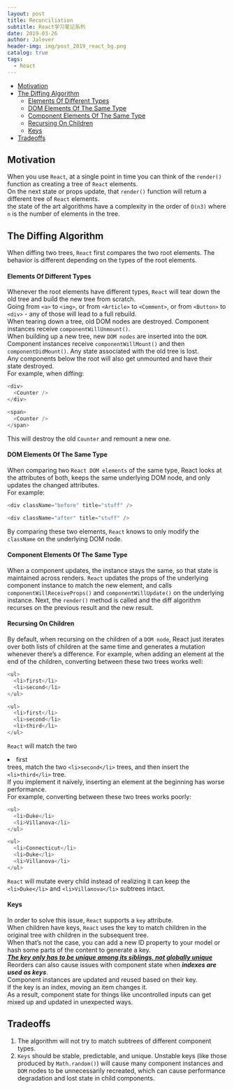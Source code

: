 ```yaml
---
layout: post
title: Reconciliation
subtitle: React学习笔记系列
date: 2019-03-26
author: Jalever
header-img: img/post_2019_react_bg.png
catalog: true
tags:
  - React
---
```


- [Motivation](#motivation)
- [The Diffing Algorithm](#the-diffing-algorithm)
    - [Elements Of Different Types](#elements-of-different-types)
    - [DOM Elements Of The Same Type](#dom-elements-of-the-same-type)
    - [Component Elements Of The Same Type](#component-elements-of-the-same-type)
    - [Recursing On Children](#recursing-on-children)
    - [Keys](#keys)
- [Tradeoffs](#tradeoffs)

## Motivation
When you use `React`, at a single point in time you can think of the `render()` function as creating a tree of `React` elements. <br>
On the next state or props update, that `render()` function will return a different tree of `React` elements.<br>
the state of the art algorithms have a complexity in the order of `O(n3)` where `n` is the number of elements in the tree.

## The Diffing Algorithm
When diffing two trees, `React` first compares the two root elements. The behavior is different depending on the types of the root elements.

#### Elements Of Different Types
Whenever the root elements have different types, `React` will tear down the old tree and build the new tree from scratch. <br>
Going from `<a>` to `<img>`, or from `<Article>` to `<Comment>`, or from `<Button>` to `<div>` - any of those will lead to a full rebuild.<br>
When tearing down a tree, old DOM nodes are destroyed. Component instances receive `componentWillUnmount()`. <br>
When building up a new tree, new `DOM nodes` are inserted into the `DOM`. Component instances receive `componentWillMount()` and then `componentDidMount()`. Any state associated with the old tree is lost.<br>
Any components below the root will also get unmounted and have their state destroyed.<br>
For example, when diffing:
```js
<div>
  <Counter />
</div>

<span>
  <Counter />
</span>
```
This will destroy the old `Counter` and remount a new one.

#### DOM Elements Of The Same Type
When comparing two `React DOM elements` of the same type, React looks at the attributes of both, keeps the same underlying DOM node, and only updates the changed attributes.<br>
For example:
```js
<div className="before" title="stuff" />

<div className="after" title="stuff" />
```
By comparing these two elements, `React` knows to only modify the `className` on the underlying DOM node.


#### Component Elements Of The Same Type
When a component updates, the instance stays the same, so that state is maintained across renders. 
`React` updates the props of the underlying component instance to match the new element, and calls `componentWillReceiveProps()` and `componentWillUpdate()` on the underlying instance.
Next, the `render()` method is called and the diff algorithm recurses on the previous result and the new result.

#### Recursing On Children
By default, when recursing on the children of a `DOM node`, React just iterates over both lists of children at the same time and generates a mutation whenever there’s a difference.
For example, when adding an element at the end of the children, converting between these two trees works well:
```js
<ul>
  <li>first</li>
  <li>second</li>
</ul>

<ul>
  <li>first</li>
  <li>second</li>
  <li>third</li>
</ul>
```
`React` will match the two <li>first</li> trees, match the two `<li>second</li>` trees, and then insert the `<li>third</li>` tree.<br>
If you implement it naively, inserting an element at the beginning has worse performance.<br>
For example, converting between these two trees works poorly:<br>
```js
<ul>
  <li>Duke</li>
  <li>Villanova</li>
</ul>

<ul>
  <li>Connecticut</li>
  <li>Duke</li>
  <li>Villanova</li>
</ul>
```
`React` will mutate every child instead of realizing it can keep the `<li>Duke</li>` and `<li>Villanova</li>` subtrees intact.

#### Keys
In order to solve this issue, `React` supports a `key` attribute. <br>
When children have keys, `React` uses the key to match children in the original tree with children in the subsequent tree. <br>
When that’s not the case, you can add a new ID property to your model or hash some parts of the content to generate a key. <br>
<ins>***The key only has to be unique among its siblings, not globally unique***</ins><br>
Reorders can also cause issues with component state when ***indexes are used as keys***. <br>
Component instances are updated and reused based on their key. <br>
If the key is an index, moving an item changes it.<br> 
As a result, component state for things like uncontrolled inputs can get mixed up and updated in unexpected ways.<br>

## Tradeoffs
1. The algorithm will not try to match subtrees of different component types.
2. `Keys` should be stable, predictable, and unique. Unstable keys (like those produced by `Math.random()`) will cause many component instances and `DOM` nodes to be unnecessarily recreated, which can cause performance degradation and lost state in child components.